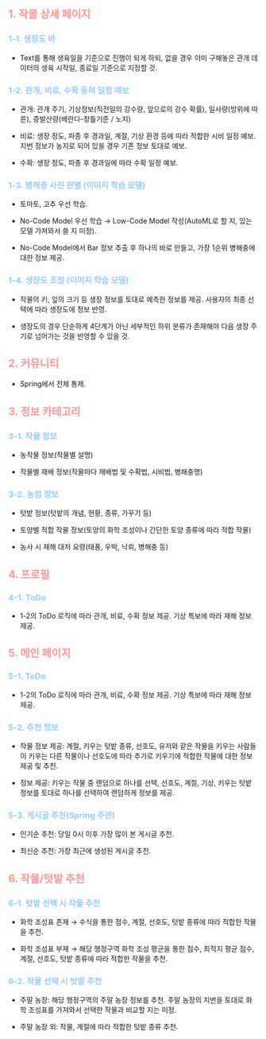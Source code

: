 ## <span style="color:#FF9999; font-weight:bold;">1. 작물 상세 페이지</span>

### <span style="color:#99CCFF;">1-1. 생장도 바</span>

- Text를 통해 생육일을 기준으로 진행이 되게 하되, 없을 경우 이미 구해놓은 관개 데이터의 생육 시작일, 종료일 기준으로 지정할 것.

### <span style="color:#99CCFF;">1-2. 관개, 비료, 수확 등의 일정 예보</span>

- 관개: 관개 주기, 기상정보(직전일의 강수량, 앞으로의 강수 확률), 일사량(방위에 따른), 증발산량(베란다-창틀기준 / 노지)

- 비료: 생장 정도, 파종 후 경과일, 계절, 기상 환경 등에 따라 적합한 시비 일정 예보. 지번 정보가 농지로 되어 있을 경우 기존 정보 토대로 예보.

- 수확: 생장 정도, 파종 후 경과일에 따라 수확 일정 예보.

### <span style="color:#99CCFF;">1-3. 병해충 사진 판별 (이미지 학습 모델)</span>

- 토마토, 고추 우선 학습.

- No-Code Model 우선 학습 → Low-Code Model 작성(AutoML로 할 지, 있는 모델 가져와서 쓸 지 미정).

- No-Code Model에서 Bar 정보 추출 후 하나의 바로 만들고, 가장 1순위 병해충에 대한 정보 제공.

### <span style="color:#99CCFF;">1-4. 생장도 조정 (이미지 학습 모델)</span>

- 작물의 키, 잎의 크기 등 생장 정보를 토대로 예측한 정보를 제공. 사용자의 최종 선택에 따라 생장도에 정보 반영.

- 생장도의 경우 단순하게 4단계가 아닌 세부적인 하위 분류가 존재해야 다음 생장 주기로 넘어가는 것을 반영할 수 있을 것.

## <span style="color:#FF9999; font-weight:bold;">2. 커뮤니티</span>

- Spring에서 전체 통제.

## <span style="color:#FF9999; font-weight:bold;">3. 정보 카테고리</span>

### <span style="color:#99CCFF;">3-1. 작물 정보</span>

- 농작물 정보(작물별 설명)

- 작물별 재배 정보(작물마다 재배법 및 수확법, 시비법, 병해충명)

### <span style="color:#99CCFF;">3-2. 농업 정보</span>

- 텃밭 정보(텃밭의 개념, 현황, 종류, 가꾸기 등)

- 토양별 적합 작물 정보(토양의 화학 조성이나 간단한 토양 종류에 따라 적합 작물)

- 농사 시 재해 대처 요령(태풍, 우박, 낙뢰, 병해충 등)

## <span style="color:#FF9999; font-weight:bold;">4. 프로필</span>

### <span style="color:#99CCFF;">4-1. ToDo</span>

- 1-2의 ToDo 로직에 따라 관개, 비료, 수확 정보 제공. 기상 특보에 따라 재해 정보 제공.

## <span style="color:#FF9999; font-weight:bold;">5. 메인 페이지</span>

### <span style="color:#99CCFF;">5-1. ToDo</span>

- 1-2의 ToDo 로직에 따라 관개, 비료, 수확 정보 제공. 기상 특보에 따라 재해 정보 제공.

### <span style="color:#99CCFF;">5-2. 추천 정보</span>

- 작물 정보 제공: 계절, 키우는 텃밭 종류, 선호도, 유저와 같은 작물을 키우는 사람들이 키우는 다른 작물이나 선호도에 따라 추가로 키우기에 적합한 작물에 대한 정보 제공 및 추천.

- 정보 제공: 키우는 작물 중 랜덤으로 하나를 선택, 선호도, 계절, 기상, 키우는 텃밭 정보를 토대로 하나를 선택하여 랜덤하게 정보를 제공.

### <span style="color:#99CCFF;">5-3. 게시글 추천(Spring 주관)</span>

- 인기순 추천: 당일 0시 이후 가장 많이 본 게시글 추천.

- 최신순 추천: 가장 최근에 생성된 게시글 추천.

## <span style="color:#FF9999; font-weight:bold;">6. 작물/텃밭 추천</span>

### <span style="color:#99CCFF;">6-1. 텃밭 선택 시 작물 추천</span>

- 화학 조성표 존재 → 수식을 통한 점수, 계절, 선호도, 텃밭 종류에 따라 적합한 작물을 추천.

- 화학 조성표 부재 → 해당 행정구역 화학 조성 평균을 통한 점수, 최적지 평균 점수, 계절, 선호도, 텃밭 종류에 따라 적합한 작물을 추천.

### <span style="color:#99CCFF;">6-2. 작물 선택 시 텃밭 추천</span>

- 주말 농장: 해당 행정구역의 주말 농장 정보를 추천. 주말 농장의 지번을 토대로 화학 조성표를 가져와서 선택한 작물과 비교할 지는 미정.

- 주말 농장 외: 작물, 계절에 따라 적합한 텃밭 종류 추천.
